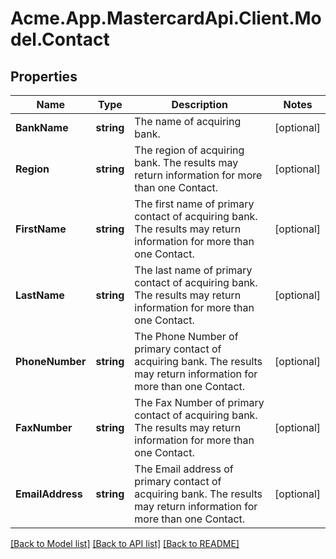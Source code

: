 # Acme.App.MastercardApi.Client.Model.Contact

## Properties

Name | Type | Description | Notes
------------ | ------------- | ------------- | -------------
**BankName** | **string** | The name of acquiring bank. | [optional] 
**Region** | **string** | The region of acquiring bank. The results may return information for more than one Contact. | [optional] 
**FirstName** | **string** | The first name of primary contact of acquiring bank. The results may return information for more than one Contact. | [optional] 
**LastName** | **string** | The last name of primary contact of acquiring bank. The results may return information for more than one Contact. | [optional] 
**PhoneNumber** | **string** | The Phone Number of primary contact of acquiring bank. The results may return information for more than one Contact. | [optional] 
**FaxNumber** | **string** | The Fax Number of primary contact of acquiring bank. The results may return information for more than one Contact. | [optional] 
**EmailAddress** | **string** | The Email address of primary contact of acquiring bank. The results may return information for more than one Contact. | [optional] 

[[Back to Model list]](../README.md#documentation-for-models) [[Back to API list]](../README.md#documentation-for-api-endpoints) [[Back to README]](../README.md)

